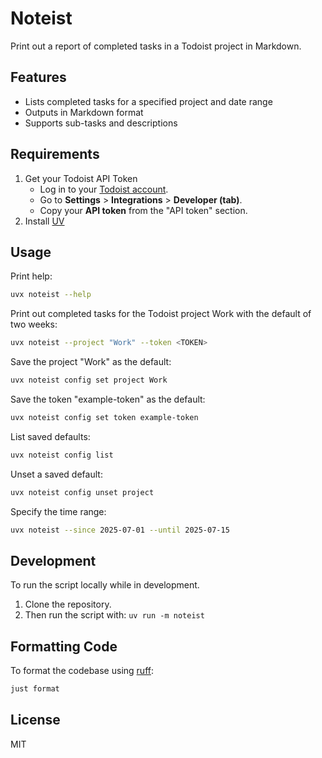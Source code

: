 # Noteist

Print out a report of completed tasks in a Todoist project in Markdown.


## Features
- Lists completed tasks for a specified project and date range
- Outputs in Markdown format
- Supports sub-tasks and descriptions


## Requirements

1. Get your Todoist API Token
   * Log in to your [Todoist account](https://todoist.com/).
   * Go to **Settings** > **Integrations** > **Developer (tab)**.
   * Copy your **API token** from the "API token" section.
2. Install [UV](https://docs.astral.sh/uv/getting-started/installation/)


## Usage

Print help:
```sh
uvx noteist --help
```

Print out completed tasks for the Todoist project Work with the default of two weeks:
```sh
uvx noteist --project "Work" --token <TOKEN>
```

Save the project "Work" as the default:
```sh
uvx noteist config set project Work
```

Save the token "example-token" as the default:
```sh
uvx noteist config set token example-token
```

List saved defaults:
```sh
uvx noteist config list
```

Unset a saved default:
```sh
uvx noteist config unset project
```

Specify the time range:
```sh
uvx noteist --since 2025-07-01 --until 2025-07-15
```

## Development

To run the script locally while in development.

1. Clone the repository.
2. Then run the script with: `uv run -m noteist`


## Formatting Code
To format the codebase using [ruff](https://docs.astral.sh/ruff/):

```sh
just format
```

## License
MIT

